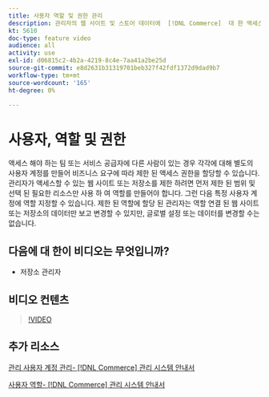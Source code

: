 ```yaml
---
title: 사용자 역할 및 권한 관리
description: 관리자의 웹 사이트 및 스토어 데이터에  [!DNL Commerce]  대 한 액세스 권한을 제어 하는 데 사용 되는 사용자 계정 및 권한에 대해 알아봅니다.
kt: 5610
doc-type: feature video
audience: all
activity: use
exl-id: d06815c2-4b2a-4219-8c4e-7aa41a2be25d
source-git-commit: e8d2631b31319701beb327f42fdf1372d9dad9b7
workflow-type: tm+mt
source-wordcount: '165'
ht-degree: 0%

---
```


# 사용자, 역할 및 권한

액세스 해야 하는 팀 또는 서비스 공급자에 다른 사람이 있는 경우 각각에 대해 별도의 사용자 계정를 만들어 비즈니스 요구에 따라 제한 된 액세스 권한을 할당할 수 있습니다. 관리자가 액세스할 수 있는 웹 사이트 또는 저장소를 제한 하려면 먼저 제한 된 범위 및 선택 된 필요한 리소스만 사용 하 여 역할를 만들어야 합니다. 그런 다음 특정 사용자 계정에 역할 지정할 수 있습니다. 제한 된 역할에 할당 된 관리자는 역할 연결 된 웹 사이트 또는 저장소의 데이터만 보고 변경할 수 있지만, 글로벌 설정 또는 데이터를 변경할 수는 없습니다.

## 다음에 대 한이 비디오는 무엇입니까?

- 저장소 관리자

## 비디오 컨텐츠

>[!VIDEO](https://video.tv.adobe.com/v/343654?quality=12&learn=on)

## 추가 리소스

[관리 사용자 계정 관리-  [!DNL Commerce]  관리 시스템 안내서](https://experienceleague.adobe.com/docs/commerce-admin/systems/user-accounts/permissions-users-all.html)

[사용자 역할-  [!DNL Commerce]  관리 시스템 안내서](https://experienceleague.adobe.com/docs/commerce-admin/systems/user-accounts/permissions-user-roles.html)
